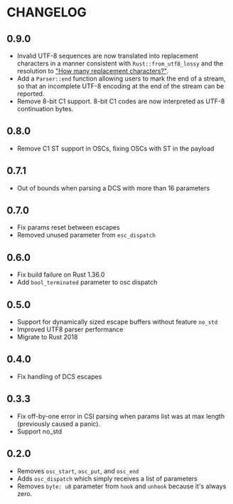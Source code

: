 CHANGELOG
=========

## 0.9.0

- Invalid UTF-8 sequences are now translated into replacement characters
  in a manner consistent with `Rust::from_utf8_lossy` and the resolution to
  ["How many replacement characters?"](https://hsivonen.fi/broken-utf-8/).
- Add a `Parser::end` function allowing users to mark the end of a stream,
  so that an incomplete UTF-8 encoding at the end of the stream can be
  reported.
- Remove 8-bit C1 support. 8-bit C1 codes are now interpreted as UTF-8
  continuation bytes.

## 0.8.0

- Remove C1 ST support in OSCs, fixing OSCs with ST in the payload

## 0.7.1

- Out of bounds when parsing a DCS with more than 16 parameters

## 0.7.0

- Fix params reset between escapes
- Removed unused parameter from `esc_dispatch`

## 0.6.0

- Fix build failure on Rust 1.36.0
- Add `bool_terminated` parameter to osc dispatch

## 0.5.0

- Support for dynamically sized escape buffers without feature `no_std`
- Improved UTF8 parser performance
- Migrate to Rust 2018

## 0.4.0

- Fix handling of DCS escapes

## 0.3.3

- Fix off-by-one error in CSI parsing when params list was at max length
  (previously caused a panic).
- Support no_std

## 0.2.0

- Removes `osc_start`, `osc_put`, and `osc_end`
- Adds `osc_dispatch` which simply receives a list of parameters
- Removes `byte: u8` parameter from `hook` and `unhook` because it's always
  zero.
